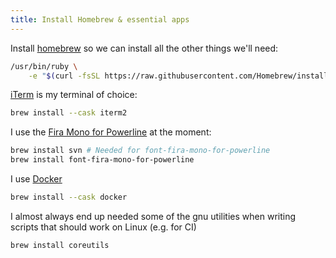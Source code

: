 ```yaml
---
title: Install Homebrew & essential apps
---
```


Install [homebrew](https://brew.sh) so we can install all the other things we'll need:

```sh
/usr/bin/ruby \
    -e "$(curl -fsSL https://raw.githubusercontent.com/Homebrew/install/master/install)"
```

[iTerm](https://iterm2.com) is my terminal of choice:

```sh
brew install --cask iterm2
```

I use the [Fira Mono for Powerline](https://github.com/powerline/fonts) at the moment:

```sh
brew install svn # Needed for font-fira-mono-for-powerline
brew install font-fira-mono-for-powerline
```

I use [Docker](https://www.docker.com)

```sh
brew install --cask docker
```

I almost always end up needed some of the gnu utilities when writing scripts that should work on Linux (e.g. for CI)

```sh
brew install coreutils
```

